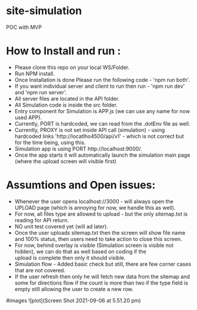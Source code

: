 # site-simulation

POC with MVP

# How to Install and run :

- Please clone this repo on your local WS/Folder.
- Run NPM install.
- Once Installation is done Please run the following code - 'npm run both'.
- If you want individual server and client to run then run - 'npm run dev' and 'npm run server'.
- All server files are located in the API folder.
- All Simulation code is inside the src folder.
- Entry component for Simulation is APP.js (we can use any name for now used APP).
- Currently, PORT is hardcoded, we can read from the .dotEnv file as well.
- Currently, PROXY is not set inside API call (simulation) - using hardcoded links 'http://locatlho4500/api/v1' - which is not correct but for the time being, using this.
- Simulation app is using PORT http://localhost:9000/.
- Once the app starts it will automatically launch the simulation main page (where the upload screen will visible first)

# Assumtions and Open issues:

- Whenever the user opens localhost://3000 - will always open the UPLOAD page (which is annoying for now, we handle this as well).
- For now, all files type are allowed to upload - but the only sitemap.txt is reading for API return.
- NO unit test covered yet (will ad later).
- Once the user uploads sitemap.txt then the screen will show file name and 100% status, then users need to take action to close this screen.
- For now, behind overlay is visible (Simulation screen is visible not hidden), we can do that as well based on coding if the upload is complete then only it should visible.
- Simulation flow - Added basic check but still, there are few corner cases that are not covered.
- If the user refresh then only he will fetch new data from the sitemap and some for directions flow if the count is more than two if the type field is empty still allowing the user to create a new row.

#images
![plot](Screen Shot 2021-09-06 at 5.51.20 pm)
